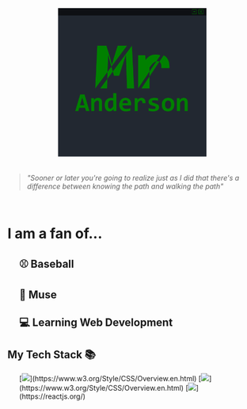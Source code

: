 <div align="center">
    <a href="">
        <img src="Banner.png" alt="Banner" height=300 width=300>
    </a>
</div>
<br />

> *"Sooner or later you're going to realize just as I did that there's a difference between knowing the path and walking the path"*

<br />
<div align="left">
    <h1><b>I am a fan of...</b></h1>
    <ul>
        <h2>⚾ Baseball</h2>
        <h2>🎸 Muse</h2>
        <h2>💻 Learning Web Development</h2>
    </ul>
    <h2>My Tech Stack 📚</h2>  
    <ul>
        [<img src = "https://img.shields.io/badge/-CSS-informational?style=flat&logo=css3&logoColor=white&color=008000" height="50">](https://www.w3.org/Style/CSS/Overview.en.html)
        [<img src = "https://img.shields.io/badge/-JavaScript-informational?style=flat&logo=javascript&logoColor=white&color=008000" height="50">](https://www.w3.org/Style/CSS/Overview.en.html)
        [<img src = "https://img.shields.io/badge/-React-informational?style=flat&logo=react&logoColor=white&color=008000" height="50">](https://reactjs.org/)
    </ul>
</div>

